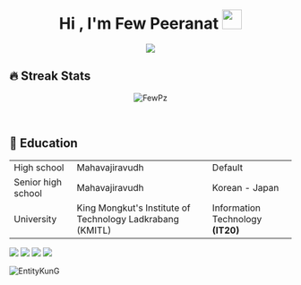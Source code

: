 <h1 align="center">Hi , I'm Few Peeranat <img src="https://media.giphy.com/media/hvRJCLFzcasrR4ia7z/giphy.gif" width="35"></h1>
<p align="center">
<a href="https://github.com/DenverCoder1/readme-typing-svg"><img src="https://readme-typing-svg.herokuapp.com?font=Chakra+Petch&lines=Information+Technology+Student;%E0%B8%99%E0%B8%B1%E0%B8%81%E0%B9%80%E0%B8%A3%E0%B8%B5%E0%B8%A2%E0%B8%99%E0%B9%80%E0%B8%97%E0%B8%84%E0%B9%82%E0%B8%99%E0%B9%82%E0%B8%A5%E0%B8%A2%E0%B8%B5%E0%B8%AA%E0%B8%B2%E0%B8%A3%E0%B8%AA%E0%B8%99%E0%B9%80%E0%B8%97%E0%B8%A8;%E6%83%85%E5%A0%B1%E6%8A%80%E8%A1%93%E3%81%AE%E5%AD%A6%E7%94%9F;%EC%A0%95%EB%B3%B4+%EA%B8%B0%EC%88%A0+%ED%95%99%EC%83%9D&center=true&width=500&height=50"></a>
</p>

## 🔥 Streak Stats
<p align="center"><img src="https://github-readme-streak-stats.herokuapp.com/?user=FewPz&theme=algolia" alt="FewPz" /></p>
<br>

## 🏫 Education  
<table>
  <tr>
    <td>High school</td>
    <td>Mahavajiravudh</td>
    <td>Default</td>
  </tr>
  <tr>
    <td>Senior high school</td>
    <td>Mahavajiravudh</td>
    <td>Korean - Japan</td>
  </tr>
  <tr>
    <td>University</td>
    <td>King Mongkut's Institute of Technology Ladkrabang (KMITL)</td>
    <td>Information Technology <b>(IT20)<b></td>
  </tr>
<table>  

[<img src="https://img.shields.io/badge/facebook-%231877F2.svg?&style=for-the-badge&logo=facebook&logoColor=white">](https://www.facebook.com/few.mvsk/)
[<img src="https://img.shields.io/badge/instagram-%23E4405F.svg?&style=for-the-badge&logo=instagram&logoColor=white">](https://www.instagram.com/few.pz/)
[<img src="https://img.shields.io/badge/twitter-%231DA1F2.svg?&style=for-the-badge&logo=twitter&logoColor=white">](https://twitter.com/F49144)
[<img src="https://img.shields.io/badge/Portfolio-%23000000.svg?&style=for-the-badge&logo=microsoft&logoColor=white">](https://peeranat.net/) 
  
<img src="https://komarev.com/ghpvc/?username=EntityKunG&label=Profile%20views&color=0e75b6&style=plastic" alt="EntityKunG" /> 
